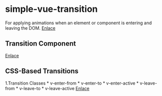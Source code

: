 # simple-vue-transition

For applying animations when an element or component is entering and leaving the DOM.
[Enlace](https://vuejs.org/guide/built-ins/transition.html#the-transition-component)

## Transition Component
[Enlace](https://vuejs.org/guide/built-ins/transition.html#the-transition-component)

## CSS-Based Transitions
1.Transition Classes
    * v-enter-from
    * v-enter-to
    * v-enter-active
    * v-leave-from
    * v-leave-to
    * v-leave-active
[Enlace](https://vuejs.org/guide/built-ins/transition.html#css-based-transitions)
